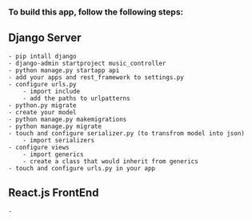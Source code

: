 ### To build this app, follow the following steps:


## Django Server
    - pip intall django
    - django-admin startproject music_controller
    - python manage.py startapp api
    - add your apps and rest_framework to settings.py
    - configure urls.py
        - import include
        - add the paths to urlpatterns
    - python.py migrate
    - create your model
    - python manage.py makemigrations
    - python manage.py migrate
    - touch and configure serializer.py (to transfrom model into json)
        - import serializers
    - configure views
        - import generics
        - create a class that would inherit from generics
    - touch and configure urls.py in your app
        


## React.js FrontEnd
    - 